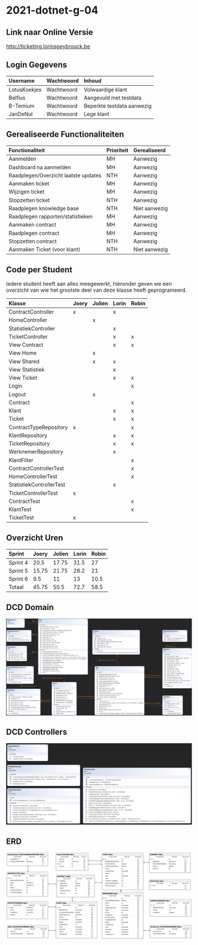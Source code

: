 ﻿# 2021-dotnet-g-04

## Link naar Online Versie
http://ticketing.lorinspeybrouck.be

## Login Gegevens

| Username    | Wachtwoord | Inhoud |
| :---------- | :--------- | :--------- |
| LotusKoekjes| Wachtwoord | Volwaardige klant |
| Belfius | Wachtwoord | Aangevuld met testdata |
| B-Temium | Wachtwoord | Beperkte testdata aanwezig |
| JanDeNul | Wachtwoord | Lege klant |

## Gerealiseerde Functionaliteiten
| Functionaliteit |	Prioriteit	|	Gerealiseerd |
| :-------------- | :---------- | :----------- |
|	Aanmelden |	MH |	Aanwezig |
|	Dashboard na aanmelden |	MH |	Aanwezig |
|	Raadplegen/Overzicht laatste updates |	NTH |	Aanwezig |
|	Aanmaken ticket |	MH |	Aanwezig |
|	Wijzigen ticket |	MH |	Aanwezig |
|	Stopzetten ticket |	NTH |	Aanwezig |
|	Raadplegen knowledge base |	NTH |	Niet aanwezig |
|	Raadplegen rapporten/statistieken |	MH |	Aanwezig |
|	Aanmaken contract |	MH |	Aanwezig |
|	Raadplegen contract |	MH |	Aanwezig |
|	Stopzetten contract |	NTH |	Aanwezig |
|	Aanmaken Ticket (voor klant) |	NTH |	Niet aanwezig |

## Code per Student
Iedere student heeft aan alles meegewerkt, hieronder geven we een overzicht van wie het grootste deel van deze klasse heeft geprogrameerd.

| Klasse        	 	 	     |	Joery	|	Jolien | Lorin | Robin |
| :----------------------- | :---- | :----- | :---- | :---- |
|	ContractController	     | x |  | x |  |
| HomeController 	 	 	     |  | x |  |  |
|	StatistiekController     |  |  | x |  |
|	TicketController 	       |  |  | x | x |
|	View Contract 	 	       |  |  | x | x |
|	View Home 	 	 	  	     |  | x |  |  |
|	View Shared 	 	 	 	     |  | x | x |  |
|	View Statistiek 	       |  |  | x |  |
|	View Ticket 	 	 	 	     |  |  | x | x |
|	Login 	 	   	   	       |  |  |  | x |
|	Logout  	 	 	 	         |  | x |  |  |
|	Contract                 |  |  |  | x |
|	Klant                    |  |  | x | x |
|	Ticket                   |  |  | x | x |
|	ContractTypeRepository   | x |  |  | x |
| KlantRepository 	 	 	   |  |  | x | x |
|	TicketRepository 	 	     |  |  | x | x |
|	WerknemerRepository      |  |  | x |  |
|	KlantFilter              |  |  |  | x |
|	ContractControllerTest   |  |  |  | x |
| HomeControllerTest 	     |  |  |  | x |
|	StatistiekControllerTest |  |  | x |  |
|	TicketControllerTest     | x |  |  |  |
|	ContractTest 	 	 	     	 |  |  |  | x |
|	KlantTest 	 	 	     	 	 |  |  |  | x |
|	TicketTest 	 		       	 | x |  |  |  |

## Overzicht Uren

| Sprint   | Joery | Jolien | Lorin | Robin |
| :------- | :---- | :----- | :---- | :---- |
| Sprint 4 | 20.5 | 17.75 | 31.5 | 27 |
| Sprint 5 | 15.75 | 21.75 | 28.2 | 21 |
| Sprint 6 | 9.5 | 11 | 13 | 10.5 |
| Totaal   | 45.75 | 50.5 | 72.7 | 58.5 |

## DCD Domain

![DCD](/Images/DCD.png)

## DCD Controllers

![DCD](/Images/DCD_Controllers.png)

## ERD

![ERD](/Images/ERD.png)
